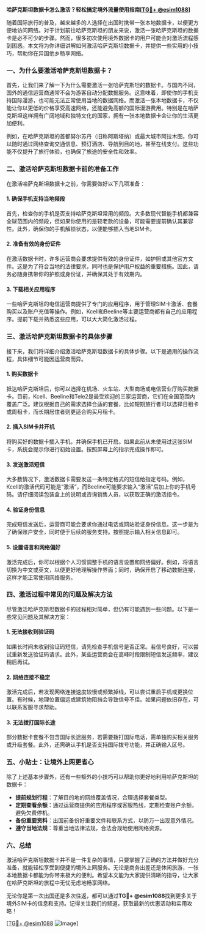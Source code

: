 **哈萨克斯坦数据卡怎么激活？轻松搞定境外流量使用指南[[TG💪+ @esim1088](https://t.me/s/esim1088)]**

随着国际旅行的普及，越来越多的人选择在出国时携带一张本地数据卡，以便更方便地访问网络。对于计划前往哈萨克斯坦的朋友来说，激活一张哈萨克斯坦的数据卡是必不可少的步骤。然而，很多初次使用境外数据卡的用户可能会对激活流程感到困惑。本文将为你详细讲解如何激活哈萨克斯坦数据卡，并提供一些实用的小技巧，帮助你在异国他乡畅享网络。

### 一、为什么要激活哈萨克斯坦数据卡？

首先，让我们来了解一下为什么需要激活一张哈萨克斯坦的数据卡。与国内不同，国外的通信运营商通常不会为游客自动分配数据服务。这意味着，即使你的手机支持国际漫游，也可能无法正常使用当地的数据网络。而激活一张本地数据卡，不仅能让你以更低的价格享受高速网络，还能避免高额的国际漫游费用。特别是在哈萨克斯坦这样拥有广阔地域和独特文化的国家，拥有一张本地数据卡会让你的生活更加便利。

例如，在哈萨克斯坦的首都努尔苏丹（旧称阿斯塔纳）或最大城市阿拉木图，你可以随时通过网络查询交通信息、预订酒店、导航到目的地，甚至在线支付。这些功能不仅提升了旅行体验，也确保了旅途的安全性和效率。

### 二、激活哈萨克斯坦数据卡前的准备工作

在激活哈萨克斯坦数据卡之前，你需要做好以下几项准备：

#### 1. 确保手机支持当地频段

首先，检查你的手机是否支持哈萨克斯坦常用的频段。大多数现代智能手机都兼容全球范围内的频段，但如果你使用的是较老款的设备，可能需要提前确认其兼容性。此外，确保你的手机解锁状态，以便能够插入当地SIM卡。

#### 2. 准备有效的身份证件

在激活数据卡时，许多运营商会要求提供有效的身份证件，如护照或其他官方文件。这是为了符合当地的法律要求，同时也是保护用户权益的重要措施。因此，请务必随身携带你的护照或身份证，并确保其处于有效期内。

#### 3. 下载相关应用程序

一些哈萨克斯坦的电信运营商提供了专门的应用程序，用于管理SIM卡激活、套餐购买以及账户充值等操作。例如，Kcell和Beeline等主要运营商都有自己的应用程序。提前下载并熟悉这些应用，可以大大简化激活过程。

### 三、激活哈萨克斯坦数据卡的具体步骤

接下来，我们将详细介绍激活哈萨克斯坦数据卡的具体步骤。以下是通用的操作流程，具体细节可能因运营商而异。

#### 1. 购买数据卡

抵达哈萨克斯坦后，你可以选择在机场、火车站、大型商场或电信营业厅购买数据卡。目前，Kcell、Beeline和Tele2是最受欢迎的三家运营商，它们在全国范围内覆盖广泛。建议根据自己的需求选择合适的套餐，比如短期旅行者可以选择日租卡或周租卡，而长期居住者则更适合购买月租卡。

#### 2. 插入SIM卡并开机

将购买好的数据卡插入手机，并确保手机已开启。如果此前从未使用过这张SIM卡，系统会提示你进行初始设置。按照屏幕上的指示完成操作即可。

#### 3. 发送激活短信

大多数情况下，激活数据卡需要发送一条特定格式的短信给指定号码。例如，Kcell的激活代码可能是“激活”，而Beeline可能要求输入“激活”后加上你的手机号码。请仔细阅读包装盒上的说明或咨询销售人员，以获取正确的激活指令。

#### 4. 验证身份信息

完成短信发送后，运营商可能会要求你通过电话或网站验证身份信息。这一步是为了确保账户安全，同时便于后续的服务支持。按照提示输入相关信息即可。

#### 5. 设置语言和网络偏好

激活完成后，你可以根据个人习惯调整手机的语言设置和网络偏好。例如，将语言切换为中文或英文，以便更好地理解操作界面；同时，确保开启了移动数据连接，这样才能正常使用网络服务。

### 四、激活过程中常见的问题及解决方法

尽管激活哈萨克斯坦数据卡的过程相对简单，但仍有可能遇到一些问题。以下是一些常见问题及其解决方案：

#### 1. 无法接收到验证码

如果长时间未收到验证码短信，请先检查手机信号是否正常。若信号良好，可以尝试重新发送验证码请求。此外，某些运营商会在高峰时段限制短信发送频率，建议稍后再试。

#### 2. 网络连接不稳定

激活完成后，若发现网络连接速度较慢或频繁掉线，可以尝试重启手机或更换位置。有时候，地理位置偏远或建筑物阻挡会导致信号不佳。如果问题依旧存在，可以联系客服寻求帮助。

#### 3. 无法拨打国际长途

部分数据卡套餐不包含国际长途服务，若需要拨打国际电话，需单独购买相关服务或升级套餐。此外，还需确认手机是否支持国际拨号功能，并正确输入区号。

### 五、小贴士：让境外上网更省心

除了上述基本步骤外，还有一些额外的小技巧可以帮助你更好地利用哈萨克斯坦的数据卡：

- **提前规划行程**：了解目的地的网络覆盖情况，合理选择套餐类型。
- **定期查看余额**：通过运营商提供的应用程序或客服热线，定期检查账户余额，避免欠费停机。
- **备份重要资料**：出国前备份好重要文件和联系方式，以防万一出现意外情况。
- **遵守当地法规**：尊重当地法律法规，合法合规地使用网络资源。

### 六、总结

激活哈萨克斯坦数据卡并不是一件复杂的事情，只要掌握了正确的方法并做好充分准备，就能轻松享受到便捷的境外上网服务。无论是商务出差还是休闲旅游，一张本地数据卡都能为你带来极大的便利。希望本文能为大家提供清晰的指导，让大家在哈萨克斯坦的旅程中无忧无虑地畅享网络。

无论你是第一次出国还是多次往返，都可以通过**TG💪+ @esim1088**找到更多关于境外SIM卡的信息和支持。记得关注我们的频道，获取最新的优惠活动和实用攻略！

[[TG💪+ @esim1088](https://t.me/s/esim1088) ![Image](https://i.postimg.cc/4NQfJmqS/Snipaste-2025-05-13-00-14-12.png)]